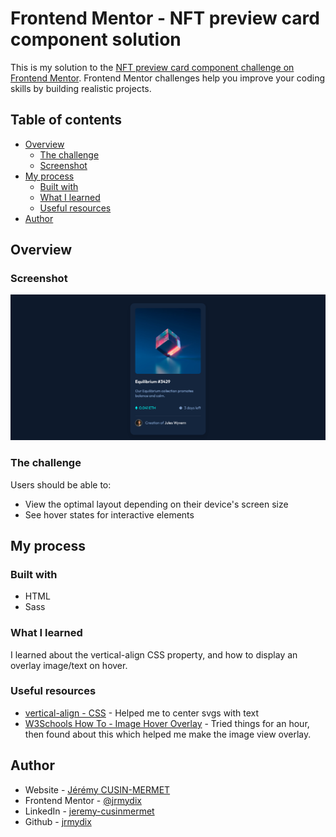 # Frontend Mentor - NFT preview card component solution

This is my solution to the [NFT preview card component challenge on Frontend Mentor](https://www.frontendmentor.io/challenges/nft-preview-card-component-SbdUL_w0U). Frontend Mentor challenges help you improve your coding skills by building realistic projects.

## Table of contents

- [Overview](#overview)
  - [The challenge](#the-challenge)
  - [Screenshot](#screenshot)
- [My process](#my-process)
  - [Built with](#built-with)
  - [What I learned](#what-i-learned)
  - [Useful resources](#useful-resources)
- [Author](#author)

## Overview

### Screenshot

![](design/desktop-design-made.png)

### The challenge

Users should be able to:

- View the optimal layout depending on their device's screen size
- See hover states for interactive elements

## My process

### Built with

- HTML
- Sass

### What I learned

I learned about the vertical-align CSS property, and how to display an overlay image/text on hover.

### Useful resources

- [vertical-align - CSS](https://developer.mozilla.org/fr/docs/Web/CSS/vertical-align) - Helped me to center svgs with text
- [W3Schools How To - Image Hover Overlay](https://www.w3schools.com/howto/howto_css_image_overlay.asp) - Tried things for an hour, then found about this which helped me make the image view overlay.

## Author

- Website - [Jérémy CUSIN-MERMET](https://jeremy-cusinmermet.xyz/)
- Frontend Mentor - [@jrmydix](https://www.frontendmentor.io/profile/jrmydix)
- LinkedIn - [jeremy-cusinmermet](https://www.linkedin.com/in/jeremy-cusinmermet/)
- Github - [jrmydix](https://github.com/jrmydix)
